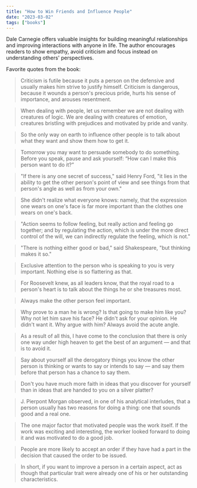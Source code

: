 ```yaml
---
title: "How to Win Friends and Influence People"
date: "2023-03-02"
tags: ["books"]
---
```


Dale Carnegie offers valuable insights for building meaningful relationships and improving interactions with anyone in life. The author encourages readers to show empathy, avoid criticism and focus instead on understanding others' perspectives.

Favorite quotes from the book:

> Criticism is futile because it puts a person on the defensive and usually makes him strive to justify himself. Criticism is dangerous, because it wounds a person's precious pride, hurts his sense of importance, and arouses resentment.

> When dealing with people, let us remember we are not dealing with creatures of logic. We are dealing with creatures of emotion, creatures bristling with prejudices and motivated by pride and vanity.

> So the only way on earth to influence other people is to talk about what they want and show them how to get it.

> Tomorrow you may want to persuade somebody to do something. Before you speak, pause and ask yourself: “How can I make this person want to do it?”

> "If there is any one secret of success," said Henry Ford, "it lies in the ability to get the other person's point of view and see things from that person's angle as well as from your own."

> She didn't realize what everyone knows: namely, that the expression one wears on one's face is far more important than the clothes one wears on one's back.

> "Action seems to follow feeling, but really action and feeling go together; and by regulating the action, which is under the more direct control of the will, we can indirectly regulate the feeling, which is not."

> "There is nothing either good or bad," said Shakespeare, "but thinking makes it so."

> Exclusive attention to the person who is speaking to you is very important. Nothing else is so flattering as that.

> For Roosevelt knew, as all leaders know, that the royal road to a person's heart is to talk about the things he or she treasures most.

> Always make the other person feel important.

> Why prove to a man he is wrong? Is that going to make him like you? Why not let him save his face? He didn't ask for your opinion. He didn't want it. Why argue with him? Always avoid the acute angle.

> As a result of all this, I have come to the conclusion that there is only one way under high heaven to get the best of an argument — and that is to avoid it.

> Say about yourself all the derogatory things you know the other person is thinking or wants to say or intends to say — and say them before that person has a chance to say them.

> Don't you have much more faith in ideas that you discover for yourself than in ideas that are handed to you on a silver platter?

> J. Pierpont Morgan observed, in one of his analytical interludes, that a person usually has two reasons for doing a thing: one that sounds good and a real one.

> The one major factor that motivated people was the work itself. If the work was exciting and interesting, the worker looked forward to doing it and was motivated to do a good job.

> People are more likely to accept an order if they have had a part in the decision that caused the order to be issued.

> In short, if you want to improve a person in a certain aspect, act as though that particular trait were already one of his or her outstanding characteristics.
